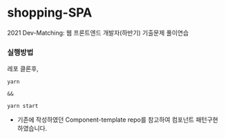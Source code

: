 # shopping-SPA
2021 Dev-Matching: 웹 프론트엔드 개발자(하반기) 기출문제 풀이연습


### 실행방법
레포 클론후,
```
yarn

&&

yarn start
```

- 기존에 작성하였던 Component-template repo를 참고하여 컴포넌트 패턴구현 하였습니다.
